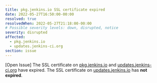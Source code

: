 ```yaml
---
title: pkg.jenkins.io SSL certificate expired
date: 2022-05-27T16:50:00-00:00
resolved: true
resolvedWhen: 2022-05-27T21:18:00-00:00
# Possible severity levels: down, disrupted, notice
severity: disrupted
affected:
  - pkg.jenkins.io
  - updates.jenkins-ci.org
section: issue
---
```


[Open Issue]
The SSL certificate on [pkg.jenkins.io](https://pkg.jenkins.io) and [updates.jenkins-ci.org](https://updates.jenkins-ci.org) have expired.
The SSL certificate on [updates.jenkins.io](https://updates.jenkins.io) has **not expired**.
